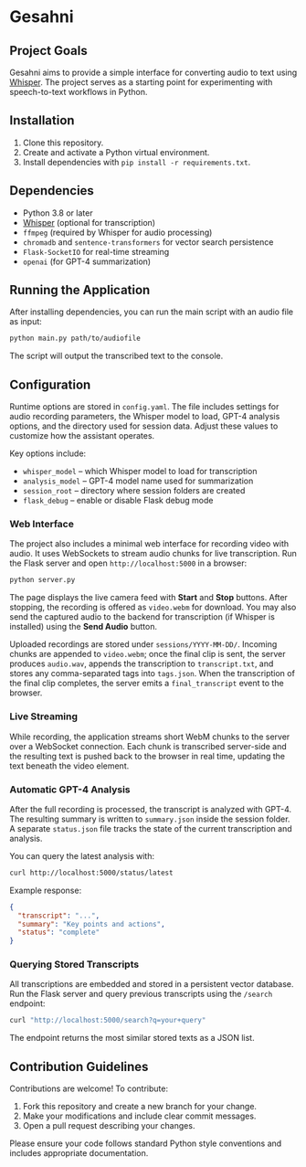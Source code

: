 # Gesahni

## Project Goals

Gesahni aims to provide a simple interface for converting audio to text using [Whisper](https://github.com/openai/whisper). The project serves as a starting point for experimenting with speech-to-text workflows in Python.

## Installation

1. Clone this repository.
2. Create and activate a Python virtual environment.
3. Install dependencies with `pip install -r requirements.txt`.

## Dependencies

- Python 3.8 or later
- [Whisper](https://github.com/openai/whisper) (optional for transcription)
- `ffmpeg` (required by Whisper for audio processing)
- `chromadb` and `sentence-transformers` for vector search persistence
- `Flask-SocketIO` for real-time streaming
- `openai` (for GPT-4 summarization)

## Running the Application

After installing dependencies, you can run the main script with an audio file as input:

```bash
python main.py path/to/audiofile
```

The script will output the transcribed text to the console.

## Configuration

Runtime options are stored in `config.yaml`. The file includes settings for
audio recording parameters, the Whisper model to load, GPT-4 analysis options,
and the directory used for session data. Adjust these values to customize how
the assistant operates.

Key options include:

- `whisper_model` – which Whisper model to load for transcription
- `analysis_model` – GPT-4 model name used for summarization
- `session_root` – directory where session folders are created
- `flask_debug` – enable or disable Flask debug mode

### Web Interface

The project also includes a minimal web interface for recording video with audio. It uses WebSockets to stream audio chunks for live transcription.
Run the Flask server and open `http://localhost:5000` in a browser:

```bash
python server.py
```

The page displays the live camera feed with **Start** and **Stop** buttons. After stopping, the recording is offered as `video.webm` for download. You may also send the captured audio to the backend for transcription (if Whisper is installed) using the **Send Audio** button.

Uploaded recordings are stored under `sessions/YYYY-MM-DD/`. Incoming chunks are appended to `video.webm`; once the final clip is sent, the server produces `audio.wav`, appends the transcription to `transcript.txt`, and stores any comma-separated tags into `tags.json`. When the transcription of the final clip completes, the server emits a `final_transcript` event to the browser.

### Live Streaming

While recording, the application streams short WebM chunks to the server over a WebSocket connection. Each chunk is transcribed server-side and the resulting text is pushed back to the browser in real time, updating the text beneath the video element.

### Automatic GPT-4 Analysis

After the full recording is processed, the transcript is analyzed with GPT-4. The
resulting summary is written to `summary.json` inside the session folder. A
separate `status.json` file tracks the state of the current transcription and
analysis.

You can query the latest analysis with:

```bash
curl http://localhost:5000/status/latest
```

Example response:

```json
{
  "transcript": "...", 
  "summary": "Key points and actions",
  "status": "complete"
}
```

### Querying Stored Transcripts

All transcriptions are embedded and stored in a persistent vector database. Run
the Flask server and query previous transcripts using the `/search` endpoint:

```bash
curl "http://localhost:5000/search?q=your+query"
```

The endpoint returns the most similar stored texts as a JSON list.

## Contribution Guidelines

Contributions are welcome! To contribute:

1. Fork this repository and create a new branch for your change.
2. Make your modifications and include clear commit messages.
3. Open a pull request describing your changes.

Please ensure your code follows standard Python style conventions and includes appropriate documentation.

